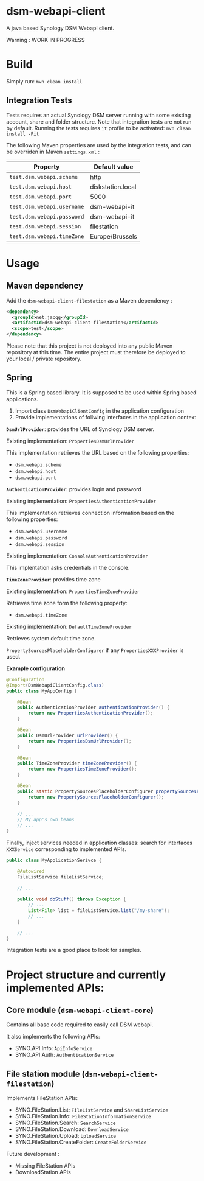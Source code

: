 # dsm-webapi-client
A java based Synology DSM Webapi client.

Warning : WORK IN PROGRESS

# Build

Simply run: `mvn clean install`

## Integration Tests

Tests requires an actual Synology DSM server running with some existing account, share and folder structure.
Note that integration tests are not run by default. Running the tests requires `it` profile to be activated: `mvn clean install -Pit`

The following Maven properties are used by the integration tests, and can be overriden in Maven `settings.xml` :

| Property                   | Default value     |
|----------------------------|-------------------|
| `test.dsm.webapi.scheme`   | http              |
| `test.dsm.webapi.host`     | diskstation.local |
| `test.dsm.webapi.port`     | 5000              |
| `test.dsm.webapi.username` | dsm-webapi-it     |
| `test.dsm.webapi.password` | dsm-webapi-it     |
| `test.dsm.webapi.session`  | filestation       |
| `test.dsm.webapi.timeZone` | Europe/Brussels   |

# Usage

## Maven dependency

Add the `dsm-webapi-client-filestation` as a Maven dependency :

```xml
<dependency>
  <groupId>net.jacqg</groupId>
  <artifactId>dsm-webapi-client-filestation</artifactId>
  <scope>test</scope>
</dependency>
```

Please note that this project is not deployed into any public Maven repository at this time. The entire project must therefore be deployed to your local / private repository.

## Spring 

This is a Spring based library. It is supposed to be used within Spring based applications.

1. Import class `DsmWebapiClientConfig` in the application configuration
2. Provide implementations of follwing interfaces in the application context

**`DsmUrlProvider`**:  provides the URL of Synology DSM server.

Existing implementation: `PropertiesDsmUrlProvider`

This implementation retrieves the URL based on the following properties: 

- `dsm.webapi.scheme`
- `dsm.webapi.host`
- `dsm.webapi.port`

**`AuthenticationProvider`**: provides login and password

Existing implementation: `PropertiesAuthenticationProvider`

This implementation retrieves connection information based on the following properties:

- `dsm.webapi.username`
- `dsm.webapi.password`
- `dsm.webapi.session`

Existing implementation: `ConsoleAuthenticationProvider`

This implentation asks credentials in the console.

**`TimeZoneProvider`**: provides time zone

Existing implementation: `PropertiesTimeZoneProvider`

Retrieves time zone form the following property:

- `dsm.webapi.timeZone`

Existing implementation: `DefaultTimeZoneProvider`

Retrieves system default time zone.

`PropertySourcesPlaceholderConfigurer` if any  `PropertiesXXXProvider` is used.

**Example configuration**

```java
@Configuration
@Import(DsmWebapiClientConfig.class)
public class MyAppConfig {

    @Bean
    public AuthenticationProvider authenticationProvider() {
        return new PropertiesAuthenticationProvider();
    }

    @Bean
    public DsmUrlProvider urlProvider() {
        return new PropertiesDsmUrlProvider();
    }

    @Bean
    public TimeZoneProvider timeZoneProvider() {
        return new PropertiesTimeZoneProvider();
    }

    @Bean
    public static PropertySourcesPlaceholderConfigurer propertySourcesPlaceholderConfigurer() {
        return new PropertySourcesPlaceholderConfigurer();
    }
    
    // ...
    // My app's own beans
    // ...
}
```
Finally, inject services needed in application classes: search for interfaces `XXXService` corresponding to implemented APIs.

```java
public class MyApplicationSerivce {

    @Autowired
    FileListService fileListService;

    // ...
    
    public void doStuff() throws Exception {
        // ...
        List<File> list = fileListService.list("/my-share");
        // ...
    }

    // ...
}
```
Integration tests are a good place to look for samples.

# Project structure and currently implemented APIs:

## Core module (`dsm-webapi-client-core`)
Contains all base code required to easily call DSM webapi.

It also implements the following APIs:
- SYNO.API.Info: `ApiInfoService`
- SYNO.API.Auth: `AuthenticationService`

## File station module (`dsm-webapi-client-filestation`)

Implements FileStation APIs:
- SYNO.FileStation.List: `FileListService` and `ShareListService`
- SYNO.FileStation.Info: `FileStationInformationService`
- SYNO.FileStation.Search: `SearchService`
- SYNO.FileStation.Download: `DownloadService`
- SYNO.FileStation.Upload: `UploadService`
- SYNO.FileStation.CreateFolder: `CreateFolderService`

Future development :
- Missing FileStation APIs
- DownloadStation APIs
